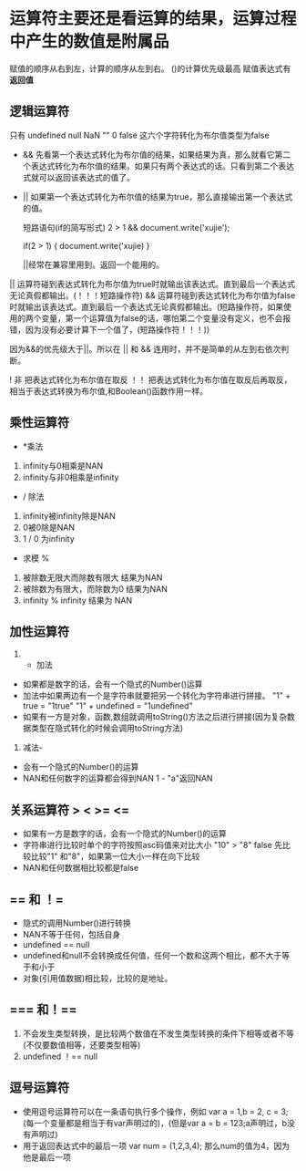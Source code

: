 # 运算符主要还是看运算的结果，运算过程中产生的数值是附属品

赋值的顺序从右到左，计算的顺序从左到右。  ()的计算优先级最高
赋值表达式有**返回值**

## 逻辑运算符

只有 undefined null NaN "" 0 false 这六个字符转化为布尔值类型为false

* && 先看第一个表达式转化为布尔值的结果，如果结果为真，那么就看它第二个表达式转化为布尔值的结果。如果只有两个表达式的话。只看到第二个表达式就可以返回该表达式的值了。
* || 如果第一个表达式转化为布尔值的结果为true，那么直接输出第一个表达式的值。

  短路语句(if的简写形式)
  2 > 1 && document.write('xujie');

  if(2 > 1) {
    document.write('xujie)
  }

  ||经常在兼容里用到。返回一个能用的。

|| 运算符碰到表达式转化为布尔值为true时就输出该表达式。直到最后一个表达式无论真假都输出。(！！！短路操作符)
&& 运算符碰到表达式转化为布尔值为false时就输出该表达式。直到最后一个表达式无论真假都输出。(短路操作符，如果使用的两个变量，第一个运算值为false的话，哪怕第二个变量没有定义，也不会报错，因为没有必要计算下一个值了，(短路操作符！！！))

因为&&的优先级大于||。所以在 || 和 && 连用时，并不是简单的从左到右依次判断。

! 非
    把表达式转化为布尔值在取反
    ！！ 把表达式转化为布尔值在取反后再取反，相当于表达式转换为布尔值,和Boolean()函数作用一样。

## 乘性运算符

* *乘法

1. infinity与0相乘是NAN
2. infinity与非0相乘是infinity

*  / 除法

1. infinity被infinity除是NAN
2. 0被0除是NAN
3. 1 / 0 为infinity

* 求模 %

1. 被除数无限大而除数有限大 结果为NAN
2. 被除数为有限大，而除数为0  结果为NAN
3. infinity % infinity 结果为 NAN

## 加性运算符

1. + 加法

* 如果都是数字的话，会有一个隐式的Number()运算
* 加法中如果两边有一个是字符串就要把另一个转化为字符串进行拼接。 "1" + true = "1true"  "1" + undefined = "1undefined"
* 如果有一方是对象，函数,数组就调用toString()方法之后进行拼接(因为复杂数据类型在隐式转化的时候会调用toString方法)

1. 减法-

* 会有一个隐式的Number()的运算
* NAN和任何数字的运算都会得到NAN 1 - "a"返回NAN

## 关系运算符 > < >= <=

* 如果有一方是数字的话，会有一个隐式的Number()的运算
* 字符串进行比较时单个的字符按照asc码值来对比大小 "10" > "8"  false  先比较比较"1" 和"8"，如果第一位大小一样在向下比较
* NAN和任何数据相比较都是false

## == 和 ！=

* 隐式的调用Number()进行转换
* NAN不等于任何，包括自身
* undefined == null
* undefined和null不会转换成任何值，任何一个数和这两个相比，都不大于等于和小于
* 对象(引用值数据)相比较，比较的是地址。

## === 和！==

1. 不会发生类型转换，是比较两个数值在不发生类型转换的条件下相等或者不等(不仅要数值相等，还要类型相等)
2. undefined ！== null

## 逗号运算符

* 使用逗号运算符可以在一条语句执行多个操作，例如 var a = 1,b = 2, c = 3;(每一个变量都是相当于有var声明过的)，(但是var a = b = 123;a声明过，b没有声明过)
* 用于返回表达式中的最后一项 var num = (1,2,3,4); 那么num的值为4，因为他是最后一项
